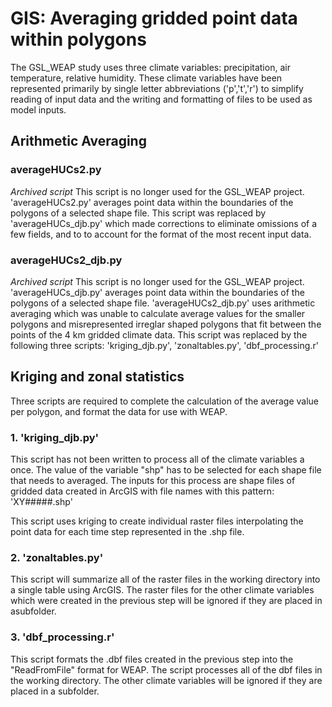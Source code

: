 # GIS: Averaging gridded point data within polygons
The GSL_WEAP study uses three climate variables: precipitation, air temperature, relative humidity.  These climate variables have been represented primarily by single letter abbreviations ('p','t','r') to simplify reading of input data and the writing and formatting of files to be used as model inputs.

## Arithmetic Averaging
### averageHUCs2.py
_Archived script_  This script is no longer used for the GSL_WEAP project.
'averageHUCs2.py' averages point data within the boundaries of the polygons of a selected shape file.
This script was replaced by 'averageHUCs_djb.py' which made corrections to eliminate omissions of a few fields, and to to account for the format of the most recent input data.

### averageHUCs2_djb.py
_Archived script_  This script is no longer used for the GSL_WEAP project.
'averageHUCs_djb.py' averages point data within the boundaries of the polygons of a selected shape file.
'averageHUCs2_djb.py' uses arithmetic averaging which was unable to calculate average values for the smaller polygons and misrepresented irreglar shaped polygons that fit between the points of the 4 km gridded climate data.
This script was replaced by the following three scripts: 'kriging_djb.py', 'zonaltables.py', 'dbf_processing.r'

## Kriging and zonal statistics
Three scripts are required to complete the calculation of the average value per polygon, and format the data for use with WEAP.  
### 1. 'kriging_djb.py'
This script has not been written to process all of the climate variables a once.  The value of the variable "shp" has to be selected for each shape file that needs to averaged.  The inputs for this process are shape files of gridded data created in ArcGIS with file names with this pattern: 'XY#####.shp'

This script uses kriging to create individual raster files interpolating the point data for each time step represented in the .shp file.

### 2. 'zonaltables.py'
This script will summarize all of the raster files in the working directory into a single table using ArcGIS.  The raster files for the other climate variables which were created in the previous step will be ignored if they are placed in asubfolder.

### 3. 'dbf_processing.r'
This script formats the .dbf files created in the previous step into the "ReadFromFile" format for WEAP.  The script processes all of the dbf files in the working directory.  The other climate variables will be ignored if they are placed in a subfolder.

